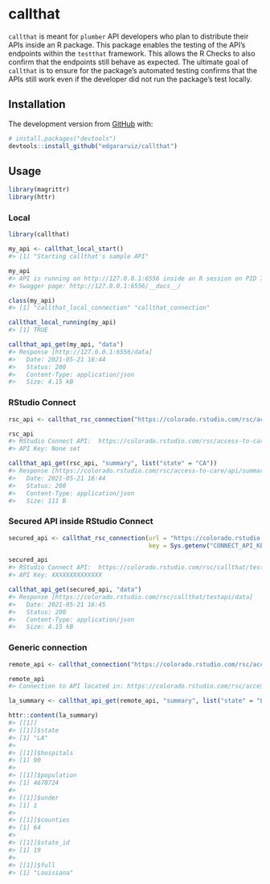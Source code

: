
<!-- README.md is generated from README.Rmd. Please edit that file -->

# callthat

<!-- badges: start -->
<!-- badges: end -->

`callthat` is meant for `plumber` API developers who plan to distribute
their APIs inside an R package. This package enables the testing of the
API’s endpoints within the `testthat` framework. This allows the R
Checks to also confirm that the endpoints still behave as expected. The
ultimate goal of `callthat` is to ensure for the package’s automated
testing confirms that the APIs still work even if the developer did not
run the package’s test locally.

## Installation

The development version from [GitHub](https://github.com/) with:

``` r
# install.packages("devtools")
devtools::install_github("edgararuiz/callthat")
```

## Usage

``` r
library(magrittr)
library(httr)
```

### Local

``` r
library(callthat)

my_api <- callthat_local_start()
#> [1] "Starting callthat's sample API"

my_api
#> API is running on http://127.0.0.1:6556 inside an R session on PID 75098
#> Swagger page: http://127.0.0.1:6556/__docs__/

class(my_api)
#> [1] "callthat_local_connection" "callthat_connection"

callthat_local_running(my_api)
#> [1] TRUE

callthat_api_get(my_api, "data")
#> Response [http://127.0.0.1:6556/data]
#>   Date: 2021-05-21 16:44
#>   Status: 200
#>   Content-Type: application/json
#>   Size: 4.15 kB
```

### RStudio Connect

``` r
rsc_api <- callthat_rsc_connection("https://colorado.rstudio.com/rsc/access-to-care/api")

rsc_api
#> RStudio Connect API:  https://colorado.rstudio.com/rsc/access-to-care/api
#> API Key: None set
```

``` r
callthat_api_get(rsc_api, "summary", list("state" = "CA"))
#> Response [https://colorado.rstudio.com/rsc/access-to-care/api/summary?state=CA]
#>   Date: 2021-05-21 16:44
#>   Status: 200
#>   Content-Type: application/json
#>   Size: 111 B
```

### Secured API inside RStudio Connect

``` r
secured_api <- callthat_rsc_connection(url = "https://colorado.rstudio.com/rsc/callthat/testapi",
                                       key = Sys.getenv("CONNECT_API_KEY"))

secured_api
#> RStudio Connect API:  https://colorado.rstudio.com/rsc/callthat/testapi
#> API Key: XXXXXXXXXXXXXX
```

``` r
callthat_api_get(secured_api, "data") 
#> Response [https://colorado.rstudio.com/rsc/callthat/testapi/data]
#>   Date: 2021-05-21 16:45
#>   Status: 200
#>   Content-Type: application/json
#>   Size: 4.15 kB
```

### Generic connection

``` r
remote_api <- callthat_connection("https://colorado.rstudio.com/rsc/access-to-care/api")

remote_api
#> Connection to API located in: https://colorado.rstudio.com/rsc/access-to-care/api
```

``` r
la_summary <- callthat_api_get(remote_api, "summary", list("state" = "LA"))

httr::content(la_summary)
#> [[1]]
#> [[1]]$state
#> [1] "LA"
#> 
#> [[1]]$hospitals
#> [1] 90
#> 
#> [[1]]$population
#> [1] 4670724
#> 
#> [[1]]$under
#> [1] 1
#> 
#> [[1]]$counties
#> [1] 64
#> 
#> [[1]]$state_id
#> [1] 19
#> 
#> [[1]]$full
#> [1] "Louisiana"
```
